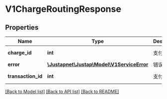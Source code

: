 # V1ChargeRoutingResponse

## Properties
Name | Type | Description | Notes
------------ | ------------- | ------------- | -------------
**charge_id** | **int** | 支付单 ID | [default to 0]
**error** | [**\Justapnet\Justap\Model\V1ServiceError**](V1ServiceError.md) | 错误信息 | 
**transaction_id** | **int** | 支付单 ID | [default to 0]

[[Back to Model list]](../README.md#documentation-for-models) [[Back to API list]](../README.md#documentation-for-api-endpoints) [[Back to README]](../README.md)


